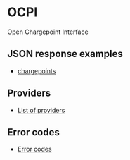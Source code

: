 OCPI
====

Open Chargepoint Interface

JSON response examples
----------------------

* [chargepoints](https://github.com/ocpi/OCPI/blob/Development/ocpi/chargepoints.md)

Providers
---------

* [List of providers](https://github.com/ocpi/OCPI/blob/Development/providers.md)

Error codes
-----------

* [Error codes](https://github.com/ocpi/OCPI/blob/Development/ocpi/error_codes.md)
